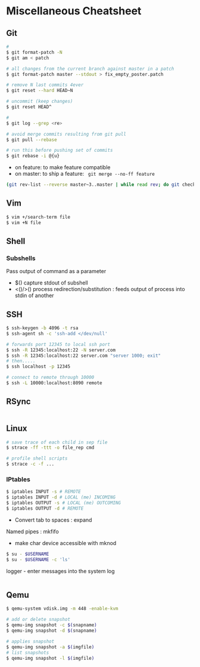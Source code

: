 # Miscellaneous Cheatsheet

## Git

```sh
# 
$ git format-patch -N
$ git am < patch 

# all changes from the current branch against master in a patch
$ git format-patch master --stdout > fix_empty_poster.patch

# remove N last commits 4ever
$ git reset --hard HEAD~N

# uncommit (keep changes)
$ git reset HEAD^

#
$ git log --grep <re>

# avoid merge commits resulting from git pull
$ git pull --rebase

# run this before pushing set of commits
$ git rebase -i @{u}
```

- on feature: to make feature compatible
- on master: to ship a feature:  ``` git merge --no-ff feature```

```sh
(git rev-list --reverse master~3..master | while read rev; do git checkout $rev; python runtests.py; done)
```

## Vim

```sh
$ vim +/search-term file
$ vim +N file
```

## Shell

### Subshells

Pass output of command as a parameter
- $() capture stdout of subshell
- <()/>() process redirection/substitution : feeds output of process into stdin of another

## SSH

```sh
$ ssh-keygen -b 4096 -t rsa
$ ssh-agent sh -c 'ssh-add </dev/null'
```

```sh
# forwards port 12345 to local ssh port
$ ssh -R 12345:localhost:22 -N server.com
$ ssh -R 12345:localhost:22 server.com "server 1000; exit"
# then.....
$ ssh localhost -p 12345
```

```sh
# connect to remote through 10000
$ ssh -L 10000:localhost:8090 remote
```

## RSync

```sh

```

## Linux

```sh
# save trace of each child in sep file
$ strace -ff -ttt -o file_rep cmd

# profile shell scripts
$ strace -c -f ...
```

### IPtables

```sh
$ iptables INPUT -s # REMOTE
$ iptables INPUT -d # LOCAL (me) INCOMING
$ iptables OUTPUT -s # LOCAL (me) OUTCOMING
$ iptables OUTPUT -d # REMOTE
```

- Convert tab to spaces : expand

Named pipes : mkfifo

- make char device accessible with mknod

```sh
$ su - $USERNAME
$ su - $USERNAME -c 'ls'
```

logger - enter messages into the system log
```sh

```

## Qemu
```sh
$ qemu-system vdisk.img -m 448 -enable-kvm

# add or delete snapshot
$ qemu-img snapshot -c $(snapname)
$ qemu-img snapshot -d $(snapname)

# applies snapshot
$ qemu-img snapshot -a $(imgfile)
# list snapshots
$ qemu-img snapshot -l $(imgfile)
```

